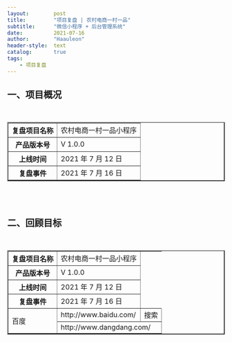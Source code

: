 ```yaml
---
layout:        post
title:         "项目复盘 | 农村电商一村一品"
subtitle:      "微信小程序 + 后台管理系统"
date:          2021-07-16
author:        "Haauleon"
header-style:  text
catalog:       true
tags:
    - 项目复盘
---
```


## 一、项目概况

<br>

<table border="2" style="border-collapse: collapse;">
    <tr>
       <th>复盘项目名称</th>
       <td>农村电商一村一品小程序</td>
    </tr>
    <tr>
        <th>产品版本号</th>
        <td>V 1.0.0</td>
    </tr>
    <tr>
        <th>上线时间</th>
        <td>2021 年 7 月 12 日</td>
    </tr>
    <tr>
        <th>复盘事件</th>
        <td>2021 年 7 月 16 日</td>
    </tr>
</table>

<br><br>


## 二、回顾目标

<br>

<table border="2" style="border-collapse: collapse;">
    <tr>
       <th>复盘项目名称</th>
       <td>农村电商一村一品小程序</td>
    </tr>
    <tr>
        <th>产品版本号</th>
        <td>V 1.0.0</td>
    </tr>
    <tr>
        <th>上线时间</th>
        <td>2021 年 7 月 12 日</td>
    </tr>
    <tr>
        <th>复盘事件</th>
        <td>2021 年 7 月 16 日</td>
    </tr>
    <tr>
      <td rowspan="2">百度</td>
      <td>http://www.baidu.com/</td>
      <td>搜索</td>
    </tr>
    <tr>
      <td colspan="2">http://www.dangdang.com/</td>
    </tr>
</table>